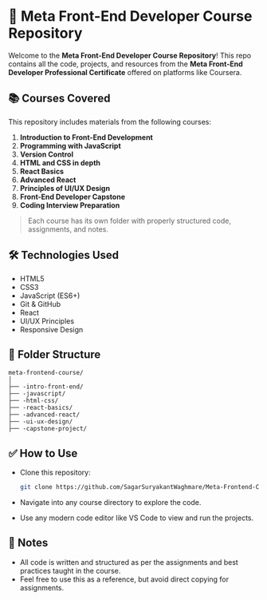 # 📘 Meta Front-End Developer Course Repository

Welcome to the **Meta Front-End Developer Course Repository**!
This repo contains all the code, projects, and resources from the **Meta Front-End Developer Professional Certificate** offered on platforms like Coursera.

## 📚 Courses Covered

This repository includes materials from the following courses:

1. **Introduction to Front-End Development**
2. **Programming with JavaScript**
3. **Version Control**
4. **HTML and CSS in depth**
5. **React Basics**
6. **Advanced React**
7. **Principles of UI/UX Design**
8. **Front-End Developer Capstone**
9. **Coding Interview Preparation**

> Each course has its own folder with properly structured code, assignments, and notes.

## 🛠️ Technologies Used

* HTML5
* CSS3
* JavaScript (ES6+)
* Git & GitHub
* React
* UI/UX Principles
* Responsive Design

## 📁 Folder Structure

```
meta-frontend-course/
│
├── -intro-front-end/
├── -javascript/
├── -html-css/
├── -react-basics/
├── -advanced-react/
├── -ui-ux-design/
├── -capstone-project/
```

## ✅ How to Use

* Clone this repository:

  ```bash
  git clone https://github.com/SagarSuryakantWaghmare/Meta-Frontend-Course
  ```
* Navigate into any course directory to explore the code.
* Use any modern code editor like VS Code to view and run the projects.

## 📌 Notes

* All code is written and structured as per the assignments and best practices taught in the course.
* Feel free to use this as a reference, but avoid direct copying for assignments.

